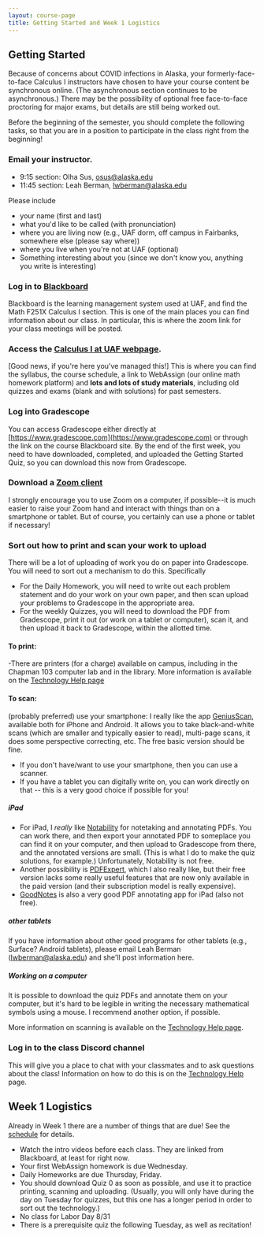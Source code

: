 ```yaml
---
layout: course-page
title: Getting Started and Week 1 Logistics
---
```


<!-- 
* [Week 1 Logistics](#week-1-logistics)
 -->

## Getting Started

Because of concerns about COVID infections in Alaska, your formerly-face-to-face Calculus I instructors have chosen to have your course content be synchronous online. (The asynchronous section continues to be asynchronous.) There may be the possibility of optional free face-to-face proctoring for major exams, but details are still being worked out.

Before the beginning of the semester, you should complete the following tasks, so that you are in a position to participate in the class right from the beginning!

###  Email your instructor.

- 9:15 section: Olha Sus, osus@alaska.edu
- 11:45 section: Leah Berman, lwberman@alaska.edu


Please include 

- your name (first and last)
- what you'd like to be called (with pronunciation)
- where you are living now (e.g., UAF dorm, off campus in Fairbanks, somewhere else (please say where))
- where you live when you're not at UAF (optional)
- Something interesting about you (since we don't know you, anything you write is interesting)


### Log in to [Blackboard](https://classes.alaska.edu)

Blackboard is the learning management system used at UAF, and find the Math F251X Calculus I section. This is one of the main places you can find information about our class. In particular, this is where the zoom link for your class meetings will be posted.

### Access the [Calculus I at UAF webpage](https://uaf-math251.github.io). 

\[Good news, if you're here you've managed this!\] This is where you can find the syllabus, the course schedule, a link to WebAssign (our online math homework platform) and  **lots and lots of study materials**, including old quizzes and exams (blank and with solutions) for  past semesters. 

### Log into Gradescope

You can access Gradescope either directly at [https://www.gradescope.com](https://www.gradescope.com) or through the link on the course Blackboard site. By the end of the first week, you need to have downloaded, completed, and uploaded the Getting Started Quiz, so you can download this now from Gradescope.

### Download a [Zoom client](https://zoom.us)

I strongly encourage you to use Zoom on a computer, if possible--it is much easier to raise your Zoom hand and interact with things than on a smartphone or tablet. But of course, you certainly can use a phone or tablet if necessary!

### Sort out how to print and scan your work to upload 

There will be a lot of uploading of work you do on paper into Gradescope. You will need to sort out a mechanism to do this. Specifically

- For the Daily Homework, you will need to write out each problem statement and do your work on your own paper, and then scan upload your problems to Gradescope in the appropriate area.
- For the weekly Quizzes, you will need to download the PDF from Gradescope, print it out (or work on a tablet or computer), scan it, and then upload it back to Gradescope, within the allotted time.

#### To print: 
-There are printers (for a charge) available on campus, including in the Chapman 103 computer lab and in the library. More information is available on the [Technology Help page](techHelp)

#### To scan:
(probably preferred) use your smartphone: I really like the app [GeniusScan](https://thegrizzlylabs.com/genius-scan/), available both for iPhone and Android. It allows you to take black-and-white scans (which are smaller and typically easier to read), multi-page scans, it does some perspective correcting, etc. The free basic version should be fine.
- If you don't have/want to use your smartphone, then you can use a scanner. 
- If you have a tablet you can digitally write on, you can work directly on that -- this is a very good choice if possible for you! 
	
##### iPad	
- For iPad, I *really* like [Notability](https://www.gingerlabs.com) for notetaking and annotating PDFs. You can work there, and then export your annotated PDF to someplace you can find it on your computer, and then upload to Gradescope from there, and the annotated versions are small. (This is what I do to make the quiz solutions, for example.) Unfortunately, Notability is not free. 
- Another possibility is [PDFExpert](https://readdle.com), which I also really like, but their free version lacks some really useful features that are now only available in the paid version (and their subscription model is really expensive).
- [GoodNotes](https://www.goodnotes.com) is also a very good PDF annotating app for iPad (also not free).

##### other tablets
If you have information about other good programs for other tablets (e.g., Surface? Android tablets), please email Leah Berman (lwberman@alaska.edu) and she'll post information here.

##### Working on a computer
It is possible to download the quiz PDFs and annotate them on your computer, but it's hard to be legible in writing the necessary mathematical symbols using a mouse. I recommend another option, if possible.
	
More information on scanning is available on the [Technology Help page](techHelp).

### Log in to the class Discord channel
This will give you a place to chat with your classmates and to ask questions about the class! Information on how to do this is on the [Technology Help](techHelp) page.

## Week 1 Logistics

Already in Week 1 there are a number of things that are due! See the [schedule](assets/general/Fall2020/Math251-Schedule.pdf) for details. 

- Watch the intro videos before each class. They are linked from Blackboard, at least for right now.
- Your first WebAssign homework is due Wednesday.
- Daily Homeworks are due Thursday, Friday.
- You should download Quiz 0 as soon as possible, and use it to practice printing, scanning and uploading. (Usually, you will only have during the day on Tuesday for quizzes, but this one has a longer period in order to sort out the technology.)
- No class for Labor Day 8/31
- There is a prerequisite quiz the following Tuesday, as well as recitation!

